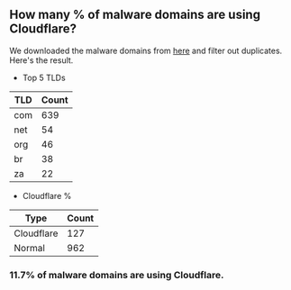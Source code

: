 ## How many % of malware domains are using Cloudflare?


We downloaded the malware domains from [here](https://urlhaus.abuse.ch) and filter out duplicates.
Here's the result.


[//]: # (start replacement)


- Top 5 TLDs

| TLD | Count |
| --- | --- |
| com | 639 |
| net | 54 |
| org | 46 |
| br | 38 |
| za | 22 |


- Cloudflare %

| Type | Count |
| --- | --- |
| Cloudflare | 127 |
| Normal | 962 |


### 11.7% of malware domains are using Cloudflare.